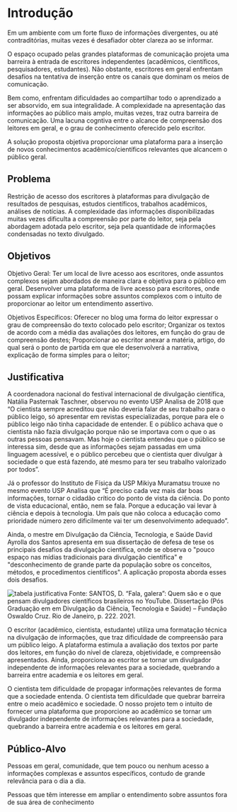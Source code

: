 # Introdução

Em um ambiente com um forte fluxo de informações divergentes, ou até contraditórias, muitas vezes é desafiador obter clareza ao se informar. 

O espaço ocupado pelas grandes plataformas de comunicação projeta uma barreira à entrada de escritores independentes (acadêmicos, científicos, pesquisadores, estudantes). Não obstante, escritores em geral enfrentam desafios na tentativa de inserção entre os canais que dominam os meios de comunicação.

Bem como, enfrentam dificuldades ao compartilhar todo o aprendizado a ser absorvido, em sua integralidade. A complexidade na apresentação das informações ao público mais amplo, muitas vezes, traz outra barreira de comunicação. Uma lacuna cogntiva entre o alcance de compreensão dos leitores em geral, e o grau de conhecimento oferecido pelo escritor.

A solução proposta objetiva proporcionar uma plataforma para a inserção de novos conhecimentos acadêmico/científicos relevantes que alcancem o público geral.


## Problema
Restrição de acesso dos escritores à plataformas para divulgação de resultados de pesquisas, estudos científicos, trabalhos acadêmicos, análises de notícias.
A complexidade das informações disponibilizadas muitas vezes dificulta a compreensão por parte do leitor, seja pela abordagem adotada pelo escritor, seja pela quantidade de informações condensadas no texto divulgado.



## Objetivos
Objetivo Geral:
Ter um local de livre acesso aos escritores, onde assuntos complexos sejam abordados de maneira clara e objetiva para o público em geral.
Desenvolver uma plataforma de livre acesso para escritores, onde possam explicar informações sobre assuntos complexos com o intuito de proporcionar ao leitor um entendimento assertivo.

Objetivos Específicos:
Oferecer no blog uma forma do leitor expressar o grau de compreensão do texto colocado pelo escritor; 
Organizar os textos de acordo com a média das avaliações dos leitores, em função do grau de compreensão destes;
Proporcionar ao escritor anexar a matéria, artigo, do qual será o ponto de partida em que ele desenvolverá a narrativa, explicação de forma simples para o leitor; 


## Justificativa

A coordenadora nacional do festival internacional de divulgação científica, Natália Pasternak Taschner, observou no evento USP Analisa de 2018 que “O cientista sempre acreditou que não deveria falar de seu trabalho para o público leigo, só apresentar em revistas especializadas, porque para ele o público leigo não tinha capacidade de entender. E o público achava que o cientista não fazia divulgação porque não se importava com o que o as outras pessoas pensavam. Mas hoje o cientista entendeu que o público se interessa sim, desde que as informações sejam passadas em uma linguagem acessível, e o público percebeu que o cientista quer divulgar à sociedade o que está fazendo, até mesmo para ter seu trabalho valorizado por todos”.

Já o professor do Instituto de Física da USP Mikiya Muramatsu trouxe no mesmo evento USP Analisa que “É preciso cada vez mais dar boas informações, tornar o cidadão crítico do ponto de vista da ciência. Do ponto de vista educacional, então, nem se fala. Porque a educação vai levar à ciência e depois à tecnologia. Um país que não coloca a educação como prioridade número zero dificilmente vai ter um desenvolvimento adequado”.

Ainda, o mestre em Divulgação da Ciência, Tecnologia, e Saúde David Ayrolla dos Santos apresenta em sua dissertação de defesa de tese os principais desafios da divulgação científica, onde se observa o "pouco espaço nas mídias tradicionais para divulgação científica" e "desconhecimento de grande parte da população sobre os conceitos, métodos, e procedimentos científicos". A aplicação proposta aborda esses dois desafios.

![tabela justificativa](https://user-images.githubusercontent.com/111434777/228079656-1605e6cb-58ca-4aa7-b1cf-eeeca7d5266e.jpg)
Fonte: SANTOS, D. “Fala, galera”: Quem são e o que pensam divulgadores científicos brasileiros no YouTube. Dissertação (Pós Graduação em em Divulgação da Ciência, Tecnologia e Saúde) – Fundação Oswaldo Cruz. Rio de Janeiro, p. 222. 2021.

O escritor (acadêmico, cientista, estudante) utiliza uma formatação técnica na divulgação de informações, que traz dificuldade de compreensão para um público leigo. A plataforma estimula a avaliação dos textos por parte dos leitores, em função do nível de clareza, objetividade, e compreensão apresentados. Ainda, proporciona ao escritor se tornar um divulgador independente de informações relevantes para a sociedade, quebrando a barreira entre academia e os leitores em geral.

O cientista tem dificuldade de propagar informações relevantes de forma que a sociedade entenda. O cientista tem dificuldade que quebrar barreira entre o meio acadêmico e sociedade. O nosso projeto tem o intuito de fornecer uma plataforma que proporcione ao acadêmico se tornar um divulgador independente de informações relevantes para a sociedade, quebrando a barreira entre academia e os leitores em geral.

## Público-Alvo

Pessoas em geral, comunidade, que tem pouco ou nenhum acesso a informações complexas e assuntos específicos, contudo de grande relevância para o dia a dia.

Pessoas que têm interesse em ampliar o entendimento sobre assuntos fora de sua área de conhecimento

